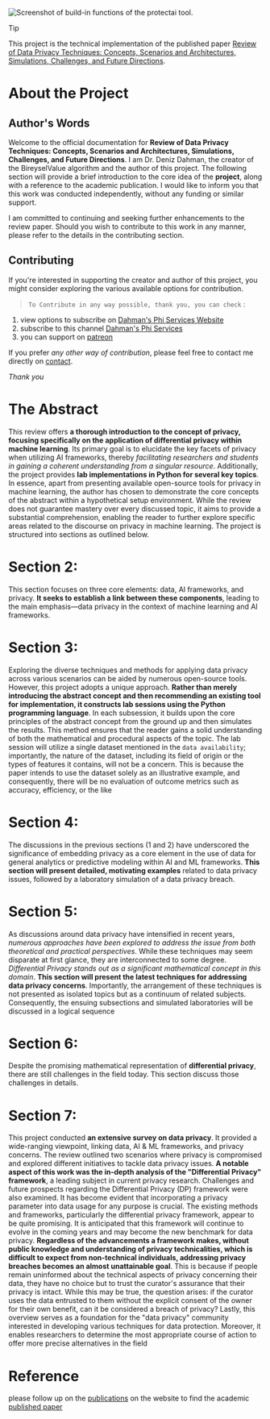 ![Screenshot of build-in functions of the protectai tool.](https://raw.githubusercontent.com/dahmansphi/differential_privacy_with_ai_and_ml/main/assets/privacy.jpg)


> [!TIP]
> This project is the technical implementation of the published paper [Review of Data Privacy Techniques: Concepts, Scenarios and Architectures, Simulations, Challenges, and Future Directions](https://dahmansphi.com/publications/).

# About the Project
## Author's Words
Welcome to the official documentation for **Review of Data Privacy Techniques: Concepts, Scenarios and Architectures, Simulations, Challenges, and Future Directions**. I am Dr. Deniz Dahman, the creator of the BireyselValue algorithm and the author of this project. The following section will provide a brief introduction to the core idea of the __project__, along with a reference to the academic publication. I would like to inform you that this work was conducted independently, without any funding or similar support. 

I am committed to continuing and seeking further enhancements to the review paper. Should you wish to contribute to this work in any manner, please refer to the details in the contributing section.  
  
## Contributing 

If you're interested in supporting the creator and author of this project, you might consider exploring the various available options for contribution.

> `To Contribute in any way possible, thank you, you can check` :

1. view options to subscribe on [Dahman's Phi Services Website](https://dahmansphi.com/subscriptions/)
2. subscribe to this channel [Dahman's Phi Services](https://www.youtube.com/@dahmansphi)     
3. you can support on [patreon](https://patreon.com/user?u=118924481) 


If you prefer *any other way of contribution*, please feel free to contact me directly on [contact](https://dahmansphi.com/contact/). 

*Thank you*

# The Abstract

This review offers __a thorough introduction to the concept of privacy, focusing specifically on the application of differential privacy within machine learning__. Its primary goal is to elucidate the key facets of privacy when utilizing AI frameworks, thereby _facilitating researchers and students in gaining a coherent understanding from a singular resource_. Additionally, the project provides __lab implementations in Python for several key topics__. In essence, apart from presenting available open-source tools for privacy in machine learning, the author has chosen to demonstrate the core concepts of the abstract within a hypothetical setup environment. While the review does not guarantee mastery over every discussed topic, it aims to provide a substantial comprehension, enabling the reader to further explore specific areas related to the discourse on privacy in machine learning. The project is structured into sections as outlined below.

# Section 2:
This section focuses on three core elements: data, AI frameworks, and privacy. __It seeks to establish a link between these components__, leading to the main emphasis—data privacy in the context of machine learning and AI frameworks.

# Section 3:
Exploring the diverse techniques and methods for applying data privacy across various scenarios can be aided by numerous open-source tools. However, this project adopts a unique approach. __Rather than merely introducing the abstract concept and then recommending an existing tool for implementation, it constructs lab sessions using the Python programming language__. In each subsession, it builds upon the core principles of the abstract concept from the ground up and then simulates the results. This method ensures that the reader gains a solid understanding of both the mathematical and procedural aspects of the topic.
The lab session will utilize a single dataset mentioned in the `data availability`; importantly, the nature of the dataset, including its field of origin or the types of features it contains, will not be a concern. This is because the paper intends to use the dataset solely as an illustrative example, and consequently, there will be no evaluation of outcome metrics such as accuracy, efficiency, or the like

# Section 4:
The discussions in the previous sections (1 and 2) have underscored the significance of embedding privacy as a core element in the use of data for general analytics or predictive modeling within AI and ML frameworks. __This section will present detailed, motivating examples__ related to data privacy issues, followed by a laboratory simulation of a data privacy breach.

# Section 5:
As discussions around data privacy have intensified in recent years, _numerous approaches have been explored to address the issue from both theoretical and practical perspectives_. While these techniques may seem disparate at first glance, they are interconnected to some degree. _Differential Privacy stands out as a significant mathematical concept in this domain_. __This section will present the latest techniques for addressing data privacy concerns__. Importantly, the arrangement of these techniques is not presented as isolated topics but as a continuum of related subjects. Consequently, the ensuing subsections and simulated laboratories will be discussed in a logical sequence

# Section 6:
Despite the promising mathematical representation of __differential privacy__, there are still challenges in the field today. This section discuss those challenges in details.

# Section 7:
This project conducted __an extensive survey on data privacy__. It provided a wide-ranging viewpoint, linking data, AI & ML frameworks, and privacy concerns. The review outlined two scenarios where privacy is compromised and explored different initiatives to tackle data privacy issues. __A notable aspect of this work was the in-depth analysis of the "Differential Privacy" framework__, a leading subject in current privacy research. Challenges and future prospects regarding the Differential Privacy (DP) framework were also examined. It has become evident that incorporating a privacy parameter into data usage for any purpose is crucial. The existing methods and frameworks, particularly the differential privacy framework, appear to be quite promising. It is anticipated that this framework will continue to evolve in the coming years and may become the new benchmark for data privacy. __Regardless of the advancements a framework makes, without public knowledge and understanding of privacy technicalities, which is difficult to expect from non-technical individuals, addressing privacy breaches becomes an almost unattainable goal__. This is because if people remain uninformed about the technical aspects of privacy concerning their data, they have no choice but to trust the curator's assurance that their privacy is intact. While this may be true, the question arises: if the curator uses the data entrusted to them without the explicit consent of the owner for their own benefit, can it be considered a breach of privacy? Lastly, this overview serves as a foundation for the "data privacy" community interested in developing various techniques for data protection. Moreover, it enables researchers to determine the most appropriate course of action to offer more precise alternatives in the field


# Reference

please follow up on the [publications](https://dahmansphi.com/publications/) on the website to find the academic [published paper](https://dahmansphi.com)
 
 
